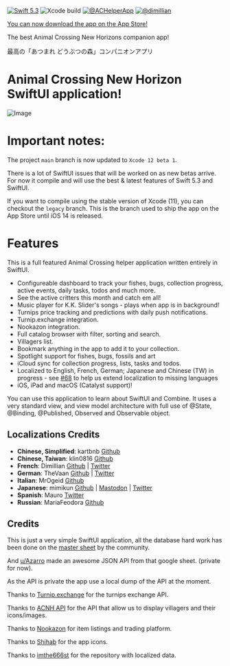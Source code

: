 [![Swift 5.3](https://img.shields.io/badge/swift-5.3-ED523F.svg?style=flat)](https://swift.org/download/)
![Xcode build](https://github.com/Dimillian/ACHNBrowserUI/workflows/Xcode%20build/badge.svg)
[![@ACHelperApp](https://img.shields.io/badge/contact-@ACHelperApp-5AA9E7.svg?style=flat)](https://twitter.com/achelperapp)
[![@dimillian](https://img.shields.io/badge/contact-@dimillian-5AA9E7.svg?style=flat)](https://twitter.com/dimillian)

[You can now download the app on the App Store!](https://apps.apple.com/us/app/ac-helper/id1508764244?ls=1)

The best Animal Crossing New Horizons companion app! 

最高の「あつまれ どうぶつの森」コンパニオンアプリ

# Animal Crossing New Horizon SwiftUI application!

![Image](images/promo3.png?)

# Important notes:
The project `main` branch is now updated to `Xcode 12 beta 1`. 

There is a lot of SwiftUI issues that will be worked on as new betas arrive. For now it compile and will use the best & latest features of Swift 5.3 and SwiftUI.

If you want to compile using the stable version of Xcode (11), you can checkout the `legacy` branch. This is the branch used to ship the app on the App Store until iOS 14 is released.

# Features
This is a full featured Animal Crossing helper application written entirely in SwiftUI.

* Configureable dashboard to track your fishes, bugs, collection progress, active events, daily tasks, todos and much more.
* See the active critters this month and catch em all! 
* Music player for K.K. Slider's songs - plays when app is in background!
* Turnips price tracking and predictions with daily push notifications. 
* Turnip.exchange integration.
* Nookazon integration. 
* Full catalog browser with filter, sorting and search.
* Villagers list.
* Bookmark anything in the app to add it to your collection.
* Spotlight support for fishes, bugs, fossils and art
* iCloud sync for collection progress, lists, tasks and todos.
* Localized to English, French, German; Japanese and Chinese (TW) in progress - see [#68](https://github.com/Dimillian/ACHNBrowserUI/issues/68) to help us extend localization to missing languages
* iOS, iPad and macOS (Catalyst support)!

You can use this application to learn about SwiftUI and Combine. It uses a very standard view, and view model architecture with full use of @State, @Binding, @Published, Observed and Observable object. 

## Localizations Credits

* **Chinese, Simplified**: kartbnb [Github](https://github.com/kartbnb)
* **Chinese, Taiwan**: klin0816 [Github](https://github.com/klin0816)
* **French**: Dimillian [Github](https://github.com/Dimillian) | [Twitter](https://twitter.com/Dimillian) 
* **German**: TheVaan [Github](https://github.com/TheVaan) | [Twitter](https://twitter.com/TheVaan)
* **Italian**: MrOgeid [Github](https://github.com/MrOgeid)
* **Japanese**: mimikun [Github](https://github.com/mimikun) | [Mastodon](https://mstdn.mimikun.jp/@mimikun) | [Twitter](https://twitter.com/mimikun_Dev)
* **Spanish**: Mauro [Twitter](https://twitter.com/mauroocb_)
* **Russian**: MariaFeodora [Github](https://github.com/MariaFeodora)

## Credits

This is just a very simple SwiftUI application, all the database hard work has been done on the [master sheet](https://docs.google.com/spreadsheets/d/1Hxrdp7oxtK-J5x9u1-rzChUpLtkv3t0_kNGdS6dtyWI/edit#gid=2031086626) by the community. 

And [u/Azarro](https://www.reddit.com/user/Azarro/) made an awesome JSON API from that google sheet. (private for now).

As the API is private the app use a local dump of the API at the moment. 

Thanks to [Turnip.exchange](https://turnip.exchange/) for the turnips exchange API.

Thanks to [ACNH API](http://acnhapi.com/) for the API that allow us to display villagers and their icons/images.

Thanks to [Nookazon](https://nookazon.com/) for item listings and trading platform. 

Thanks to [Shihab](https://twitter.com/JPEGuin) for the app icons.

Thanks to [imthe666st](https://github.com/imthe666st/ACNH) for the repository with localized data.

